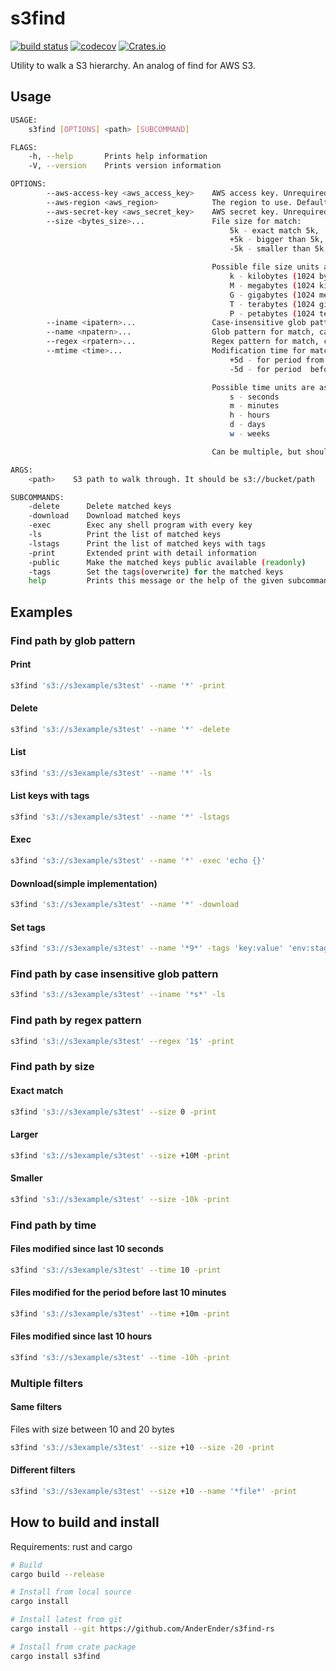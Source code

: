 # s3find
[![build status](https://travis-ci.org/AnderEnder/s3find-rs.svg?branch=master)](https://travis-ci.org/AnderEnder/s3find-rs)
[![codecov](https://codecov.io/gh/AnderEnder/s3find-rs/branch/master/graph/badge.svg)](https://codecov.io/gh/AnderEnder/s3find-rs)
[![Crates.io](https://img.shields.io/crates/v/s3find.svg)](https://crates.io/crates/s3find)


Utility to walk a S3 hierarchy. An analog of find for AWS S3.

## Usage

```sh
USAGE:
    s3find [OPTIONS] <path> [SUBCOMMAND]

FLAGS:
    -h, --help       Prints help information
    -V, --version    Prints version information

OPTIONS:
        --aws-access-key <aws_access_key>    AWS access key. Unrequired
        --aws-region <aws_region>            The region to use. Default value is us-east-1
        --aws-secret-key <aws_secret_key>    AWS secret key. Unrequired
        --size <bytes_size>...               File size for match:
                                                 5k - exact match 5k,
                                                 +5k - bigger than 5k,
                                                 -5k - smaller than 5k,

                                             Possible file size units are as follows:
                                                 k - kilobytes (1024 bytes)
                                                 M - megabytes (1024 kilobytes)
                                                 G - gigabytes (1024 megabytes)
                                                 T - terabytes (1024 gigabytes)
                                                 P - petabytes (1024 terabytes)
        --iname <ipatern>...                 Case-insensitive glob pattern for match, can be multiple
        --name <npatern>...                  Glob pattern for match, can be multiple
        --regex <rpatern>...                 Regex pattern for match, can be multiple
        --mtime <time>...                    Modification time for match, a time period:
                                                 +5d - for period from now-5d to now
                                                 -5d - for period  before now-5d

                                             Possible time units are as follows:
                                                 s - seconds
                                                 m - minutes
                                                 h - hours
                                                 d - days
                                                 w - weeks

                                             Can be multiple, but should be overlaping

ARGS:
    <path>    S3 path to walk through. It should be s3://bucket/path

SUBCOMMANDS:
    -delete      Delete matched keys
    -download    Download matched keys
    -exec        Exec any shell program with every key
    -ls          Print the list of matched keys
    -lstags      Print the list of matched keys with tags
    -print       Extended print with detail information
    -public      Make the matched keys public available (readonly)
    -tags        Set the tags(overwrite) for the matched keys
    help         Prints this message or the help of the given subcommand(s)
```

## Examples

### Find path by glob pattern

#### Print

```sh
s3find 's3://s3example/s3test' --name '*' -print
```

#### Delete

```sh
s3find 's3://s3example/s3test' --name '*' -delete
```

#### List

```sh
s3find 's3://s3example/s3test' --name '*' -ls
```

#### List keys with tags

```sh
s3find 's3://s3example/s3test' --name '*' -lstags
```

#### Exec

```sh
s3find 's3://s3example/s3test' --name '*' -exec 'echo {}'

```

#### Download(simple implementation)

```sh
s3find 's3://s3example/s3test' --name '*' -download

```

#### Set tags

```sh
s3find 's3://s3example/s3test' --name '*9*' -tags 'key:value' 'env:staging'

```

### Find path by case insensitive glob pattern

```sh
s3find 's3://s3example/s3test' --iname '*s*' -ls
```

### Find path by regex pattern

```sh
s3find 's3://s3example/s3test' --regex '1$' -print
```

### Find path by size

#### Exact match

```sh
s3find 's3://s3example/s3test' --size 0 -print
```

#### Larger

```sh
s3find 's3://s3example/s3test' --size +10M -print
```

#### Smaller

```sh
s3find 's3://s3example/s3test' --size -10k -print
```

### Find path by time

#### Files modified since last 10 seconds

```sh
s3find 's3://s3example/s3test' --time 10 -print
```

#### Files modified for the period before last 10 minutes

```sh
s3find 's3://s3example/s3test' --time +10m -print
```

#### Files modified since last 10 hours

```sh
s3find 's3://s3example/s3test' --time -10h -print
```

### Multiple filters

#### Same filters

Files with size between 10 and 20 bytes

```sh
s3find 's3://s3example/s3test' --size +10 --size -20 -print
```

#### Different filters

```sh
s3find 's3://s3example/s3test' --size +10 --name '*file*' -print
```

## How to build and install

Requirements: rust and cargo

```sh
# Build
cargo build --release

# Install from local source
cargo install

# Install latest from git
cargo install --git https://github.com/AnderEnder/s3find-rs

# Install from crate package
cargo install s3find
```
